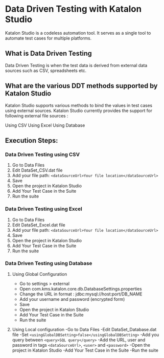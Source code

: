 # Data Driven Testing with Katalon Studio

Katalon Studio is a codeless automation tool. It serves as a single tool to automate test cases for  multiple platforms. 

## What is Data Driven Testing

Data Driven Testing is when the test data is derived from external data sources such as CSV, spreadsheets etc.

## What are the various DDT methods supported by Katalon Studio

Katalon Studio supports various methods to bind the values in test cases using external sources. Katalon Studio currently provides the support for following external file sources :

Using CSV
Using Excel
Using Database

## Execution Steps: 

### Data Driven Testing using CSV

1. Go to Data Files
2. Edit DataSet_CSV.dat file 
3. Add your file path: `<dataSourceUrl>Your file location</dataSourceUrl>`
4. Save
5. Open the project in Katalon Studio
6. Add Your Test Case in the Suite
7. Run the suite

### Data Driven Testing using Excel

1. Go to Data Files
2. Edit DataSet_Excel.dat file 
3. Add your file path: `<dataSourceUrl>Your file location</dataSourceUrl>`
4. Save
5. Open the project in Katalon Studio
6. Add Your Test Case in the Suite
7. Run the suite

### Data Driven Testing using Database

1. Using Global Configuration
   * Go to settings > external
   * Open com.kms.katalon.core.db.DatabaseSettings.properties
   * Change the URL in format : jdbc:mysql://host:port/DB_NAME
   * Add your username and password (encrypted form)
   * Save
   * Open the project in Katalon Studio
   * Add Your Test Case in the Suite
   * Run the suite
   
2. Using Local configuration
   -Go to Data Files
   -Edit DataSet_Database.dat file
   -Set `<usingGlobalDBSetting>false</usingGlobalDBSetting>`
   -Add you query between `<query>SQL query</query>`
   -Add the URL, user and password in tags `<dataSourceUrl>`, `<user>` and `<password>`
   -Open the project in Katalon Studio
   -Add Your Test Case in the Suite
   -Run the suite
